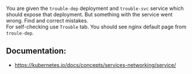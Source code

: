
You are given the `trouble-dep` deployment and `trouble-svc` service which should expose that deployment. But something with the service went wrong. Find and correct mistakes.  
For self-checking use `Trouble` tab. You should see nginx default page from `troule-dep`.  
## Documentation:
- https://kubernetes.io/docs/concepts/services-networking/service/
